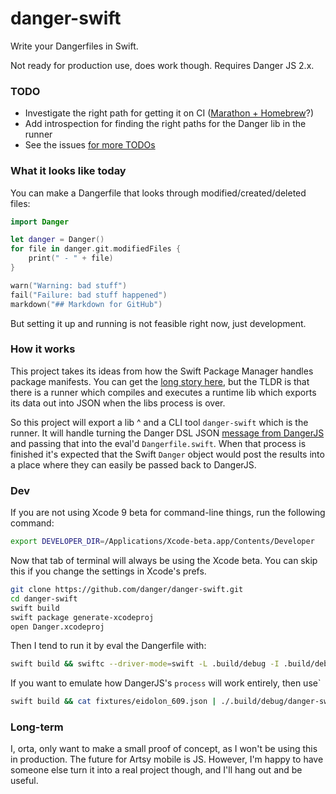 # danger-swift

Write your Dangerfiles in Swift.

Not ready for production use, does work though. Requires Danger JS 2.x. 

### TODO

 - Investigate the right path for getting it on CI ([Marathon + Homebrew][m]?)
 - Add introspection for finding the right paths for the Danger lib in the runner
 - See the issues [for more TODOs](https://github.com/danger/danger-swift/issues)

### What it looks like today

You can make a Dangerfile that looks through modified/created/deleted files:

```swift
import Danger

let danger = Danger()
for file in danger.git.modifiedFiles {
    print(" - " + file)
}

warn("Warning: bad stuff")
fail("Failure: bad stuff happened")
markdown("## Markdown for GitHub")
```

But setting it up and running is not feasible right now, just development.

### How it works

This project takes its ideas from how the Swift Package Manager handles package manifests. You can get the [long story here][spm-lr], but the TLDR is that there is a runner which compiles and executes a runtime lib which exports its data out into JSON when the libs process is over.

So this project will export a lib ^ and a CLI tool `danger-swift` which is the runner. It will handle turning the Danger DSL JSON [message from DangerJS][dsl] and passing that into the eval'd `Dangerfile.swift`. When that process is finished it's expected that the Swift `Danger` object would post the results into a place where they can easily be passed back to DangerJS.

### Dev

If you are not using Xcode 9 beta for command-line things, run the following command:

```sh
export DEVELOPER_DIR=/Applications/Xcode-beta.app/Contents/Developer
```

Now that tab of terminal will always be using the Xcode beta. You can skip this if you change the settings in Xcode's prefs.

```sh
git clone https://github.com/danger/danger-swift.git
cd danger-swift
swift build
swift package generate-xcodeproj
open Danger.xcodeproj
```

Then I tend to run it by eval the Dangerfile with:

```sh
swift build && swiftc --driver-mode=swift -L .build/debug -I .build/debug -lDanger Dangerfile.swift fixtures/eidolon_609.json fixtures/response_data.json
```

If you want to emulate how DangerJS's `process` will work entirely, then use`

```sh
swift build && cat fixtures/eidolon_609.json | ./.build/debug/danger-swift
```

### Long-term

I, orta, only want to make a small proof of concept, as I won't be using this in production. The future for Artsy mobile is JS. However, I'm happy to have someone else turn it into a real project though, and I'll hang out and be useful.

[m]: https://github.com/JohnSundell/Marathon/issues/59
[spm-lr]: http://bhargavg.com/swift/2016/06/11/how-swiftpm-parses-manifest-file.html
[dsl]: https://github.com/danger/danger-js/pull/341
